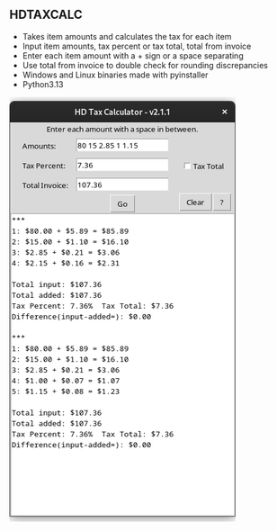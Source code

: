 ## HDTAXCALC

* Takes item amounts and calculates the tax for each item
* Input item amounts, tax percent or tax total, total from invoice
* Enter each item amount with a + sign or a space separating
* Use total from invoice to double check for rounding discrepancies
* Windows and Linux binaries made with pyinstaller
* Python3.13


![Alt text](Screenshot.png?raw=true "Screenshot HDTAXCALC")
